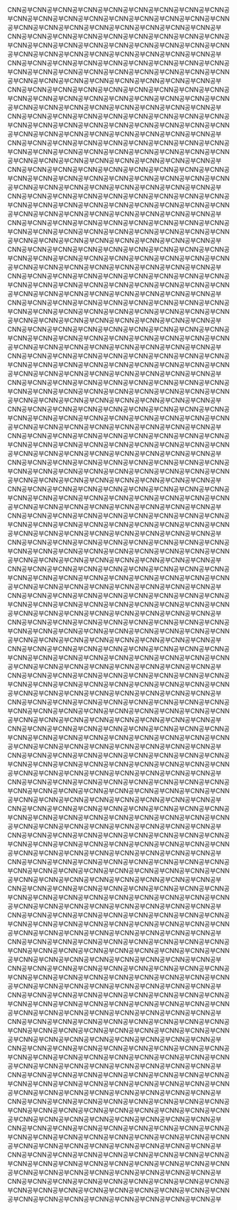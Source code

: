 CNN공부CNN공부CNN공부CNN공부CNN공부CNN공부CNN공부CNN공부CNN공부CNN공부CNN공부CNN공부CNN공부CNN공부CNN공부CNN공부CNN공부CNN공부CNN공부CNN공부CNN공부CNN공부CNN공부CNN공부CNN공부CNN공부CNN공부CNN공부CNN공부CNN공부CNN공부CNN공부CNN공부CNN공부CNN공부CNN공부CNN공부CNN공부CNN공부CNN공부CNN공부CNN공부CNN공부CNN공부CNN공부CNN공부CNN공부CNN공부CNN공부CNN공부CNN공부CNN공부CNN공부CNN공부CNN공부CNN공부CNN공부CNN공부CNN공부CNN공부CNN공부CNN공부CNN공부CNN공부CNN공부CNN공부CNN공부CNN공부CNN공부CNN공부CNN공부CNN공부CNN공부CNN공부CNN공부CNN공부CNN공부CNN공부CNN공부CNN공부CNN공부CNN공부CNN공부CNN공부CNN공부CNN공부CNN공부CNN공부CNN공부CNN공부CNN공부CNN공부CNN공부CNN공부CNN공부CNN공부CNN공부CNN공부CNN공부CNN공부CNN공부CNN공부CNN공부CNN공부CNN공부CNN공부CNN공부CNN공부CNN공부CNN공부CNN공부CNN공부CNN공부CNN공부CNN공부CNN공부CNN공부CNN공부CNN공부CNN공부CNN공부CNN공부CNN공부CNN공부CNN공부CNN공부CNN공부CNN공부CNN공부CNN공부CNN공부CNN공부CNN공부CNN공부CNN공부CNN공부CNN공부CNN공부CNN공부CNN공부CNN공부CNN공부CNN공부CNN공부CNN공부CNN공부CNN공부CNN공부CNN공부CNN공부CNN공부CNN공부CNN공부CNN공부CNN공부CNN공부CNN공부CNN공부CNN공부CNN공부CNN공부CNN공부CNN공부CNN공부CNN공부CNN공부CNN공부CNN공부CNN공부CNN공부CNN공부CNN공부CNN공부CNN공부CNN공부CNN공부CNN공부CNN공부CNN공부CNN공부CNN공부CNN공부CNN공부CNN공부CNN공부CNN공부CNN공부CNN공부CNN공부CNN공부CNN공부CNN공부CNN공부CNN공부CNN공부CNN공부CNN공부CNN공부CNN공부CNN공부CNN공부CNN공부CNN공부CNN공부CNN공부CNN공부CNN공부CNN공부CNN공부CNN공부CNN공부CNN공부CNN공부CNN공부CNN공부CNN공부CNN공부CNN공부CNN공부CNN공부CNN공부CNN공부CNN공부CNN공부CNN공부CNN공부CNN공부CNN공부CNN공부CNN공부CNN공부CNN공부CNN공부CNN공부CNN공부CNN공부CNN공부CNN공부CNN공부CNN공부CNN공부CNN공부CNN공부CNN공부CNN공부CNN공부CNN공부CNN공부CNN공부CNN공부CNN공부CNN공부CNN공부CNN공부CNN공부CNN공부CNN공부CNN공부CNN공부CNN공부CNN공부CNN공부CNN공부CNN공부CNN공부CNN공부CNN공부CNN공부CNN공부CNN공부CNN공부CNN공부CNN공부CNN공부CNN공부CNN공부CNN공부CNN공부CNN공부CNN공부CNN공부CNN공부CNN공부CNN공부CNN공부CNN공부CNN공부CNN공부CNN공부CNN공부CNN공부CNN공부CNN공부CNN공부CNN공부CNN공부CNN공부CNN공부CNN공부CNN공부CNN공부CNN공부CNN공부CNN공부CNN공부CNN공부CNN공부CNN공부CNN공부CNN공부CNN공부CNN공부CNN공부CNN공부CNN공부CNN공부CNN공부CNN공부CNN공부CNN공부CNN공부CNN공부CNN공부CNN공부CNN공부CNN공부CNN공부CNN공부CNN공부CNN공부CNN공부CNN공부CNN공부CNN공부CNN공부CNN공부CNN공부CNN공부CNN공부CNN공부CNN공부CNN공부CNN공부CNN공부CNN공부CNN공부CNN공부CNN공부CNN공부CNN공부CNN공부CNN공부CNN공부CNN공부CNN공부CNN공부CNN공부CNN공부CNN공부CNN공부CNN공부CNN공부CNN공부CNN공부CNN공부CNN공부CNN공부CNN공부CNN공부CNN공부CNN공부CNN공부CNN공부CNN공부CNN공부CNN공부CNN공부CNN공부CNN공부CNN공부CNN공부CNN공부CNN공부CNN공부CNN공부CNN공부CNN공부CNN공부CNN공부CNN공부CNN공부CNN공부CNN공부CNN공부CNN공부CNN공부CNN공부CNN공부CNN공부CNN공부CNN공부CNN공부CNN공부CNN공부CNN공부CNN공부CNN공부CNN공부CNN공부CNN공부CNN공부CNN공부CNN공부CNN공부CNN공부CNN공부CNN공부CNN공부CNN공부CNN공부CNN공부CNN공부CNN공부CNN공부CNN공부CNN공부CNN공부CNN공부CNN공부CNN공부CNN공부CNN공부CNN공부CNN공부CNN공부CNN공부CNN공부CNN공부CNN공부CNN공부CNN공부CNN공부CNN공부CNN공부CNN공부CNN공부CNN공부CNN공부CNN공부CNN공부CNN공부CNN공부CNN공부CNN공부CNN공부CNN공부CNN공부CNN공부CNN공부CNN공부CNN공부CNN공부CNN공부CNN공부CNN공부CNN공부CNN공부CNN공부CNN공부CNN공부CNN공부CNN공부CNN공부CNN공부CNN공부CNN공부CNN공부CNN공부CNN공부CNN공부CNN공부CNN공부CNN공부CNN공부CNN공부CNN공부CNN공부CNN공부CNN공부CNN공부CNN공부CNN공부CNN공부CNN공부CNN공부CNN공부CNN공부CNN공부CNN공부CNN공부CNN공부CNN공부CNN공부CNN공부CNN공부CNN공부CNN공부CNN공부CNN공부CNN공부CNN공부CNN공부CNN공부CNN공부CNN공부CNN공부CNN공부CNN공부CNN공부CNN공부CNN공부CNN공부CNN공부CNN공부CNN공부CNN공부CNN공부CNN공부CNN공부CNN공부CNN공부CNN공부CNN공부CNN공부CNN공부CNN공부CNN공부CNN공부CNN공부CNN공부CNN공부CNN공부CNN공부CNN공부CNN공부CNN공부CNN공부CNN공부CNN공부CNN공부CNN공부CNN공부CNN공부CNN공부CNN공부CNN공부CNN공부CNN공부CNN공부CNN공부CNN공부CNN공부CNN공부CNN공부CNN공부CNN공부CNN공부CNN공부CNN공부CNN공부CNN공부CNN공부CNN공부CNN공부CNN공부CNN공부CNN공부CNN공부CNN공부CNN공부CNN공부CNN공부CNN공부CNN공부CNN공부CNN공부CNN공부CNN공부CNN공부CNN공부CNN공부CNN공부CNN공부CNN공부CNN공부CNN공부CNN공부CNN공부CNN공부CNN공부CNN공부CNN공부CNN공부CNN공부CNN공부CNN공부CNN공부CNN공부CNN공부CNN공부CNN공부CNN공부CNN공부CNN공부CNN공부CNN공부CNN공부CNN공부CNN공부CNN공부CNN공부CNN공부CNN공부CNN공부CNN공부CNN공부CNN공부CNN공부CNN공부CNN공부CNN공부CNN공부CNN공부CNN공부CNN공부CNN공부CNN공부CNN공부CNN공부CNN공부CNN공부CNN공부CNN공부CNN공부CNN공부CNN공부CNN공부CNN공부CNN공부CNN공부CNN공부CNN공부CNN공부CNN공부CNN공부CNN공부CNN공부CNN공부CNN공부CNN공부CNN공부CNN공부CNN공부CNN공부CNN공부CNN공부CNN공부CNN공부CNN공부CNN공부CNN공부CNN공부CNN공부CNN공부CNN공부CNN공부CNN공부CNN공부CNN공부CNN공부CNN공부CNN공부CNN공부CNN공부CNN공부CNN공부CNN공부CNN공부CNN공부CNN공부CNN공부CNN공부CNN공부CNN공부CNN공부CNN공부CNN공부CNN공부CNN공부CNN공부CNN공부CNN공부CNN공부CNN공부CNN공부CNN공부CNN공부CNN공부CNN공부CNN공부CNN공부CNN공부CNN공부CNN공부CNN공부CNN공부CNN공부CNN공부CNN공부CNN공부CNN공부CNN공부CNN공부CNN공부CNN공부CNN공부CNN공부CNN공부CNN공부CNN공부CNN공부CNN공부CNN공부CNN공부CNN공부CNN공부CNN공부CNN공부CNN공부CNN공부CNN공부CNN공부CNN공부CNN공부CNN공부CNN공부CNN공부CNN공부CNN공부CNN공부CNN공부CNN공부CNN공부CNN공부CNN공부CNN공부CNN공부CNN공부CNN공부CNN공부CNN공부CNN공부CNN공부CNN공부CNN공부CNN공부CNN공부CNN공부CNN공부CNN공부CNN공부CNN공부CNN공부CNN공부CNN공부CNN공부CNN공부CNN공부CNN공부CNN공부CNN공부CNN공부CNN공부CNN공부CNN공부CNN공부CNN공부CNN공부CNN공부CNN공부CNN공부CNN공부CNN공부CNN공부CNN공부CNN공부CNN공부CNN공부CNN공부CNN공부CNN공부CNN공부CNN공부CNN공부CNN공부CNN공부CNN공부CNN공부CNN공부CNN공부CNN공부CNN공부CNN공부CNN공부CNN공부CNN공부CNN공부CNN공부CNN공부CNN공부CNN공부CNN공부CNN공부CNN공부CNN공부CNN공부CNN공부CNN공부CNN공부CNN공부CNN공부CNN공부CNN공부CNN공부CNN공부CNN공부CNN공부CNN공부CNN공부CNN공부CNN공부CNN공부CNN공부CNN공부CNN공부CNN공부CNN공부CNN공부CNN공부CNN공부CNN공부CNN공부CNN공부CNN공부CNN공부CNN공부CNN공부CNN공부CNN공부CNN공부CNN공부CNN공부CNN공부CNN공부CNN공부CNN공부CNN공부CNN공부CNN공부CNN공부CNN공부CNN공부CNN공부CNN공부CNN공부CNN공부CNN공부CNN공부CNN공부CNN공부CNN공부CNN공부CNN공부CNN공부CNN공부CNN공부CNN공부CNN공부CNN공부CNN공부CNN공부CNN공부CNN공부CNN공부CNN공부CNN공부CNN공부CNN공부CNN공부CNN공부CNN공부CNN공부CNN공부CNN공부CNN공부CNN공부CNN공부CNN공부CNN공부CNN공부CNN공부CNN공부CNN공부CNN공부CNN공부CNN공부CNN공부CNN공부CNN공부CNN공부CNN공부CNN공부CNN공부CNN공부CNN공부CNN공부CNN공부CNN공부CNN공부CNN공부CNN공부CNN공부CNN공부CNN공부CNN공부CNN공부CNN공부CNN공부CNN공부CNN공부CNN공부CNN공부CNN공부CNN공부CNN공부CNN공부CNN공부CNN공부CNN공부CNN공부CNN공부CNN공부CNN공부CNN공부CNN공부CNN공부CNN공부CNN공부CNN공부CNN공부CNN공부CNN공부CNN공부CNN공부CNN공부CNN공부CNN공부CNN공부CNN공부CNN공부CNN공부CNN공부CNN공부CNN공부CNN공부CNN공부CNN공부CNN공부CNN공부CNN공부CNN공부CNN공부CNN공부CNN공부CNN공부CNN공부CNN공부CNN공부CNN공부CNN공부CNN공부CNN공부CNN공부CNN공부CNN공부CNN공부CNN공부CNN공부CNN공부CNN공부CNN공부CNN공부CNN공부CNN공부CNN공부CNN공부CNN공부CNN공부CNN공부CNN공부CNN공부CNN공부CNN공부CNN공부CNN공부CNN공부CNN공부CNN공부CNN공부CNN공부CNN공부CNN공부CNN공부CNN공부CNN공부CNN공부CNN공부CNN공부CNN공부CNN공부CNN공부CNN공부CNN공부CNN공부CNN공부CNN공부CNN공부CNN공부CNN공부CNN공부CNN공부CNN공부CNN공부CNN공부CNN공부CNN공부CNN공부CNN공부CNN공부CNN공부CNN공부CNN공부CNN공부CNN공부CNN공부CNN공부CNN공부CNN공부CNN공부CNN공부CNN공부CNN공부CNN공부CNN공부CNN공부CNN공부CNN공부CNN공부CNN공부CNN공부CNN공부CNN공부CNN공부CNN공부CNN공부CNN공부CNN공부CNN공부CNN공부CNN공부CNN공부CNN공부CNN공부CNN공부CNN공부CNN공부CNN공부CNN공부CNN공부CNN공부CNN공부CNN공부CNN공부CNN공부CNN공부CNN공부CNN공부CNN공부CNN공부CNN공부CNN공부CNN공부CNN공부CNN공부CNN공부CNN공부CNN공부CNN공부CNN공부CNN공부CNN공부CNN공부CNN공부CNN공부CNN공부CNN공부CNN공부CNN공부CNN공부CNN공부CNN공부CNN공부CNN공부CNN공부CNN공부CNN공부CNN공부CNN공부CNN공부CNN공부CNN공부CNN공부CNN공부CNN공부CNN공부CNN공부CNN공부CNN공부CNN공부CNN공부CNN공부CNN공부CNN공부CNN공부CNN공부CNN공부CNN공부CNN공부CNN공부CNN공부CNN공부CNN공부CNN공부CNN공부CNN공부CNN공부CNN공부CNN공부CNN공부CNN공부CNN공부CNN공부CNN공부CNN공부CNN공부CNN공부CNN공부CNN공부CNN공부CNN공부

